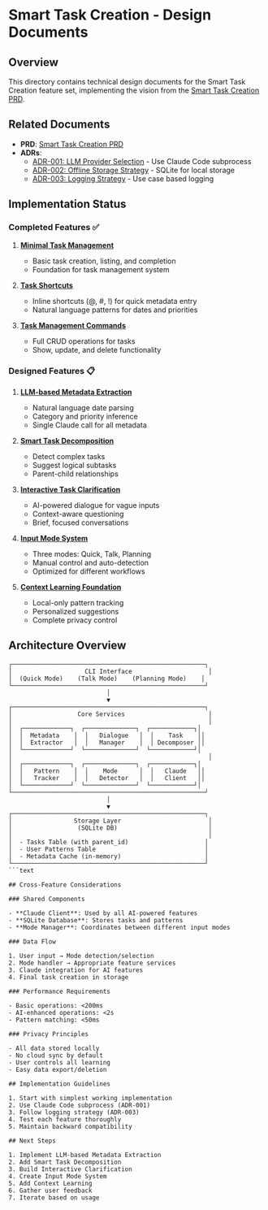 # Smart Task Creation - Design Documents

## Overview

This directory contains technical design documents for the Smart Task Creation feature set, implementing the
vision from the [Smart Task Creation PRD](../../prd/smart_task_creation.md).

## Related Documents

- **PRD**: [Smart Task Creation PRD](../../prd/smart_task_creation.md)
- **ADRs**:
  - [ADR-001: LLM Provider Selection](../../adr/001-llm-provider-selection.md) - Use Claude Code subprocess
  - [ADR-002: Offline Storage Strategy](../../adr/002-offline-storage-strategy.md) - SQLite for local storage
  - [ADR-003: Logging Strategy](../../adr/003-logging-strategy.md) - Use case based logging

## Implementation Status

### Completed Features ✅

1. **[Minimal Task Management](./minimal_task_management.md)**
   - Basic task creation, listing, and completion
   - Foundation for task management system

2. **[Task Shortcuts](./task_shortcuts.md)**
   - Inline shortcuts (@, #, !) for quick metadata entry
   - Natural language patterns for dates and priorities

3. **[Task Management Commands](./task_management_commands.md)**
   - Full CRUD operations for tasks
   - Show, update, and delete functionality

### Designed Features 📋

1. **[LLM-based Metadata Extraction](./llm_metadata_extraction.md)**
   - Natural language date parsing
   - Category and priority inference
   - Single Claude call for all metadata

2. **[Smart Task Decomposition](./smart_decomposition.md)**
   - Detect complex tasks
   - Suggest logical subtasks
   - Parent-child relationships

3. **[Interactive Task Clarification](./interactive_clarification.md)**
   - AI-powered dialogue for vague inputs
   - Context-aware questioning
   - Brief, focused conversations

4. **[Input Mode System](./input_modes.md)**
   - Three modes: Quick, Talk, Planning
   - Manual control and auto-detection
   - Optimized for different workflows

5. **[Context Learning Foundation](./context_learning.md)**
   - Local-only pattern tracking
   - Personalized suggestions
   - Complete privacy control

## Architecture Overview

````text
┌─────────────────────────────────────────────────────┐
│                    CLI Interface                     │
│  (Quick Mode)    (Talk Mode)    (Planning Mode)    │
└─────────────────────────────────────────────────────┘
                           │
                           ▼
┌─────────────────────────────────────────────────────┐
│                  Core Services                       │
│                                                      │
│  ┌─────────────┐  ┌──────────────┐  ┌────────────┐│
│  │  Metadata    │  │   Dialogue   │  │    Task    ││
│  │  Extractor   │  │   Manager    │  │ Decomposer ││
│  └─────────────┘  └──────────────┘  └────────────┘│
│                                                      │
│  ┌─────────────┐  ┌──────────────┐  ┌────────────┐│
│  │   Pattern    │  │    Mode      │  │   Claude   ││
│  │   Tracker    │  │   Detector   │  │   Client   ││
│  └─────────────┘  └──────────────┘  └────────────┘│
└─────────────────────────────────────────────────────┘
                           │
                           ▼
┌─────────────────────────────────────────────────────┐
│                 Storage Layer                        │
│                  (SQLite DB)                         │
│                                                      │
│  - Tasks Table (with parent_id)                     │
│  - User Patterns Table                              │
│  - Metadata Cache (in-memory)                       │
└─────────────────────────────────────────────────────┘
```text

## Cross-Feature Considerations

### Shared Components

- **Claude Client**: Used by all AI-powered features
- **SQLite Database**: Stores tasks and patterns
- **Mode Manager**: Coordinates between different input modes

### Data Flow

1. User input → Mode detection/selection
2. Mode handler → Appropriate feature services
3. Claude integration for AI features
4. Final task creation in storage

### Performance Requirements

- Basic operations: <200ms
- AI-enhanced operations: <2s
- Pattern matching: <50ms

### Privacy Principles

- All data stored locally
- No cloud sync by default
- User controls all learning
- Easy data export/deletion

## Implementation Guidelines

1. Start with simplest working implementation
2. Use Claude Code subprocess (ADR-001)
3. Follow logging strategy (ADR-003)
4. Test each feature thoroughly
5. Maintain backward compatibility

## Next Steps

1. Implement LLM-based Metadata Extraction
2. Add Smart Task Decomposition
3. Build Interactive Clarification
4. Create Input Mode System
5. Add Context Learning
6. Gather user feedback
7. Iterate based on usage
````
